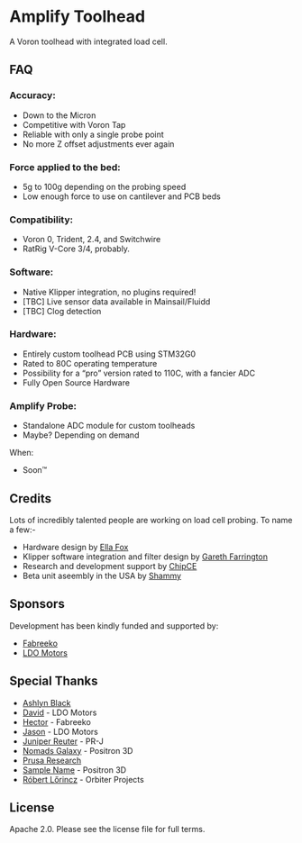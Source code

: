 # Amplify Toolhead
A Voron toolhead with integrated load cell.

## FAQ

### Accuracy:
- Down to the Micron
- Competitive with Voron Tap
- Reliable with only a single probe point
- No more Z offset adjustments ever again

### Force applied to the bed:
- 5g to 100g depending on the probing speed
- Low enough force to use on cantilever and PCB beds

### Compatibility:
- Voron 0, Trident, 2.4, and Switchwire
- RatRig V-Core 3/4, probably.

### Software:
- Native Klipper integration, no plugins required!
- [TBC] Live sensor data available in Mainsail/Fluidd
- [TBC] Clog detection

### Hardware:
- Entirely custom toolhead PCB using STM32G0
- Rated to 80C operating temperature
- Possibility for a “pro” version rated to 110C, with a fancier ADC
- Fully Open Source Hardware

### Amplify Probe:
- Standalone ADC module for custom toolheads
- Maybe? Depending on demand

When:
- Soon™

## Credits

Lots of incredibly talented people are working on load cell probing. To name a few:-

- Hardware design by [Ella Fox](https://github.com/EllaFoxo)
- Klipper software integration and filter design by [Gareth Farrington](https://github.com/garethky)
- Research and development support by [ChipCE](https://github.com/ChipCE)
- Beta unit aseembly in the USA by [Shammy](https://xrbunker.works/)

## Sponsors

Development has been kindly funded and supported by:
- [Fabreeko](https://fabreeko.com)
- [LDO Motors](https://www.ldomotion.com/p/about)

## Special Thanks

- [Ashlyn Black](https://github.com/ashlynblack)
- [David](https://github.com/cneshi) - LDO Motors
- [Hector](https://fabreeko.com) - Fabreeko
- [Jason](https://github.com/jason7594) - LDO Motors
- [Juniper Reuter](https://github.com/brueter) - PR-J
- [Nomads Galaxy](https://www.youtube.com/@nomadsgalaxy) - Positron 3D
- [Prusa Research](https://prusa3d.com)
- [Sample Name](https://github.com/fabian-bxr) - Positron 3D
- [Róbert Lőrincz](https://www.orbiterprojects.com/) - Orbiter Projects

## License

Apache 2.0. Please see the license file for full terms.

